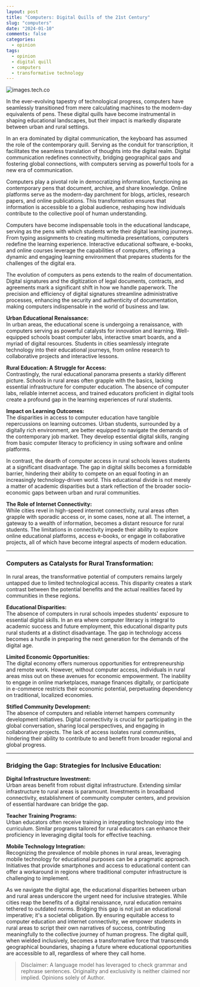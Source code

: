 ```yaml
---
layout: post
title: "Computers: Digital Quills of the 21st Century"
slug: "computers"
date: "2024-01-10"
comments: false
categories:
  - opinion
tags:
  - opinion
  - digital quill
  - computers
  - transformative technology
---
```


![images.tech.co](https://images.tech.co/wp-content/uploads/2021/02/25115237/laptop-blueprint.jpg)

In the ever-evolving tapestry of technological progress, computers have seamlessly transitioned from mere calculating machines to the modern-day equivalents of pens. These digital quills have become instrumental in shaping educational landscapes, but their impact is markedly disparate between urban and rural settings.

In an era dominated by digital communication, the keyboard has assumed the role of the contemporary quill. Serving as the conduit for transcription, it facilitates the seamless translation of thoughts into the digital realm. Digital communication redefines connectivity, bridging geographical gaps and fostering global connections, with computers serving as powerful tools for a new era of communication.

Computers play a pivotal role in democratizing information, functioning as contemporary pens that document, archive, and share knowledge. Online platforms serve as the modern-day parchment for blogs, articles, research papers, and online publications. This transformation ensures that information is accessible to a global audience, reshaping how individuals contribute to the collective pool of human understanding.

Computers have become indispensable tools in the educational landscape, serving as the pens with which students write their digital learning journeys. From typing assignments to creating multimedia presentations, computers redefine the learning experience. Interactive educational software, e-books, and online courses leverage the capabilities of computers, offering a dynamic and engaging learning environment that prepares students for the challenges of the digital era.

The evolution of computers as pens extends to the realm of documentation. Digital signatures and the digitization of legal documents, contracts, and agreements mark a significant shift in how we handle paperwork. The precision and efficiency of digital signatures streamline administrative processes, enhancing the security and authenticity of documentation, making computers indispensable in the world of business and law.

**Urban Educational Renaissance:**  
In urban areas, the educational scene is undergoing a renaissance, with computers serving as powerful catalysts for innovation and learning. Well-equipped schools boast computer labs, interactive smart boards, and a myriad of digital resources. Students in cities seamlessly integrate technology into their educational journeys, from online research to collaborative projects and interactive lessons.

**Rural Education: A Struggle for Access:**  
Contrastingly, the rural educational panorama presents a starkly different picture. Schools in rural areas often grapple with the basics, lacking essential infrastructure for computer education. The absence of computer labs, reliable internet access, and trained educators proficient in digital tools create a profound gap in the learning experiences of rural students.

**Impact on Learning Outcomes:**  
The disparities in access to computer education have tangible repercussions on learning outcomes. Urban students, surrounded by a digitally rich environment, are better equipped to navigate the demands of the contemporary job market. They develop essential digital skills, ranging from basic computer literacy to proficiency in using software and online platforms.

In contrast, the dearth of computer access in rural schools leaves students at a significant disadvantage. The gap in digital skills becomes a formidable barrier, hindering their ability to compete on an equal footing in an increasingly technology-driven world. This educational divide is not merely a matter of academic disparities but a stark reflection of the broader socio-economic gaps between urban and rural communities.

**The Role of Internet Connectivity:**  
While cities revel in high-speed internet connectivity, rural areas often grapple with sporadic access or, in some cases, none at all. The internet, a gateway to a wealth of information, becomes a distant resource for rural students. The limitations in connectivity impede their ability to explore online educational platforms, access e-books, or engage in collaborative projects, all of which have become integral aspects of modern education.

--- 

### Computers as Catalysts for Rural Transformation:
In rural areas, the transformative potential of computers remains largely untapped due to limited technological access. This disparity creates a stark contrast between the potential benefits and the actual realities faced by communities in these regions.

**Educational Disparities:**  
The absence of computers in rural schools impedes students' exposure to essential digital skills. In an era where computer literacy is integral to academic success and future employment, this educational disparity puts rural students at a distinct disadvantage. The gap in technology access becomes a hurdle in preparing the next generation for the demands of the digital age.

**Limited Economic Opportunities:**  
The digital economy offers numerous opportunities for entrepreneurship and remote work. However, without computer access, individuals in rural areas miss out on these avenues for economic empowerment. The inability to engage in online marketplaces, manage finances digitally, or participate in e-commerce restricts their economic potential, perpetuating dependency on traditional, localized economies.

**Stifled Community Development:**  
The absence of computers and reliable internet hampers community development initiatives. Digital connectivity is crucial for participating in the global conversation, sharing local perspectives, and engaging in collaborative projects. The lack of access isolates rural communities, hindering their ability to contribute to and benefit from broader regional and global progress.

--- 

### Bridging the Gap: Strategies for Inclusive Education:

**Digital Infrastructure Investment:**  
Urban areas benefit from robust digital infrastructure. Extending similar infrastructure to rural areas is paramount. Investments in broadband connectivity, establishment of community computer centers, and provision of essential hardware can bridge the gap.

**Teacher Training Programs:**  
Urban educators often receive training in integrating technology into the curriculum. Similar programs tailored for rural educators can enhance their proficiency in leveraging digital tools for effective teaching.

**Mobile Technology Integration:**  
Recognizing the prevalence of mobile phones in rural areas, leveraging mobile technology for educational purposes can be a pragmatic approach. Initiatives that provide smartphones and access to educational content can offer a workaround in regions where traditional computer infrastructure is challenging to implement.

As we navigate the digital age, the educational disparities between urban and rural areas underscore the urgent need for inclusive strategies. While cities reap the benefits of a digital renaissance, rural education remains tethered to outdated norms. Bridging this gap is not just an educational imperative; it's a societal obligation. By ensuring equitable access to computer education and internet connectivity, we empower students in rural areas to script their own narratives of success, contributing meaningfully to the collective journey of human progress. The digital quill, when wielded inclusively, becomes a transformative force that transcends geographical boundaries, shaping a future where educational opportunities are accessible to all, regardless of where they call home.

> Disclaimer: A language model has leveraged to check grammar and rephrase sentences. Originality and exclusivity is neither claimed nor implied. Opinions solely of Author.
